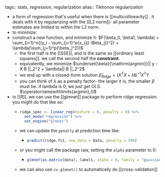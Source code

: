 tags:: stats, regression, regularization
alias:: Tikhonov regularization

- a form of regression that's useful when there is [[multicollinearity]] . it deals with it by regularizing with the [[L2 norm]]- all parameter estimates are limited to within the L2 norm.
- to minimize:
- construct a new function, and minimize it: $F(\beta_0, \beta1, \lambda) = \sum_{i=1}^n{(y_i - \sum_{j=1}^p{x_{ij} \Beta_j})^2} + \lambda(\sum_{j=1}^p{\beta_j^2})$
	- the first half is the [[SSE]], and is the same as [[ordinary least squares]]. we call the second half the **constraint**.
	- equivalently, we minimize $\underset{\beta}{\mathrm{argmin}}|| y - X B ||_2^2 + \lambda|| B ||_2^2$
	- we end up with a closed-form solution $\hat{\beta}_{Ridge} = (X^TX + \lambda \mathbf{I})^{-1}X^TY$
	- you can think of $\lambda$ as a penalty factor- the larger it is, the smaller $\beta$ must be. if lambda is 0, we just get OLS. $\operatornamewithlimits{argmin}_0$
- in [[R]], we can use the [[glmnet]] package to perform ridge regression. you might do that like so:
	- ```R
	  ridge_spec <- linear_reg(mixture = 0, penalty = 0) %>%
	    set_mode("regression") %>%
	    set_engine("glmnet")
	  ```
	- we can update the `penalty` at prediction time like:
		- ```R
		  predict(ridge.fit, new_data = Data, penalty = 500)
		  ```
	- or you might call the package raw, setting the `alpha` parameter to 0:
		- ```R
		  glmnet(as.matrix(data), labels, alpha = 0, family = "gaussian", lambda = 0.3) 
		  ```
	- we can also use `cv.glmnet()` to automatically do [[cross-validation]]